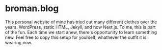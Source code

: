 # broman.blog

This personal website of mine has tried out many different clothes over the years. WordPress, static HTML, Jekyll, and now Next.js. To me, this is part of the fun. Each time we start anew, there's opportunity to learn something new. Feel free to copy this setup for yourself, whathever the outfit it is wearing now.

